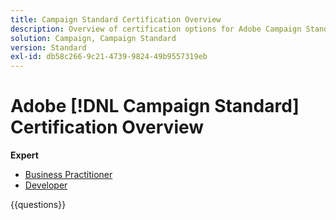 ```yaml
---
title: Campaign Standard Certification Overview
description: Overview of certification options for Adobe Campaign Standard
solution: Campaign, Campaign Standard
version: Standard
exl-id: db58c266-9c21-4739-9824-49b9557319eb
---
```

# Adobe [!DNL Campaign Standard] Certification Overview

**Expert**

* [Business Practitioner](https://certification.adobe.com/certification/business-practitioner-expert?%2Fcertification%2Fbusiness-practitioner-expert) <!--AD0-E307-->
* [Developer](https://certification.adobe.com/certification/campaign-standard-developer-expert) <!--AD0-E306-->

{{questions}}

